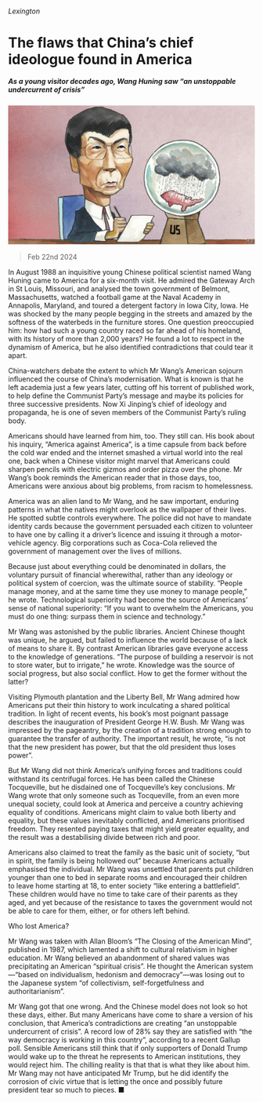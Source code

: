 ###### Lexington

# The flaws that China’s chief ideologue found in America 

##### As a young visitor decades ago, Wang Huning saw “an unstoppable undercurrent of crisis” 

![image](images/20240224_USD000.jpg) 

> Feb 22nd 2024 

In August 1988 an inquisitive young Chinese political scientist named Wang Huning came to America for a six-month visit. He admired the Gateway Arch in St Louis, Missouri, and analysed the town government of Belmont, Massachusetts, watched a football game at the Naval Academy in Annapolis, Maryland, and toured a detergent factory in Iowa City, Iowa. He was shocked by the many people begging in the streets and amazed by the softness of the waterbeds in the furniture stores. One question preoccupied him: how had such a young country raced so far ahead of his homeland, with its history of more than 2,000 years? He found a lot to respect in the dynamism of America, but he also identified contradictions that could tear it apart.

China-watchers debate the extent to which Mr Wang’s American sojourn influenced the course of China’s modernisation. What is known is that he left academia just a few years later, cutting off his torrent of published work, to help define the Communist Party’s message and maybe its policies for three successive presidents. Now Xi Jinping’s chief of ideology and propaganda, he is one of seven members of the Communist Party’s ruling body. 

Americans should have learned from him, too. They still can. His book about his inquiry, “America against America”, is a time capsule from back before the cold war ended and the internet smashed a virtual world into the real one, back when a Chinese visitor might marvel that Americans could sharpen pencils with electric gizmos and order pizza over the phone. Mr Wang’s book reminds the American reader that in those days, too, Americans were anxious about big problems, from racism to homelessness.

America was an alien land to Mr Wang, and he saw important, enduring patterns in what the natives might overlook as the wallpaper of their lives. He spotted subtle controls everywhere. The police did not have to mandate identity cards because the government persuaded each citizen to volunteer to have one by calling it a driver’s licence and issuing it through a motor-vehicle agency. Big corporations such as Coca-Cola relieved the government of management over the lives of millions. 

Because just about everything could be denominated in dollars, the voluntary pursuit of financial wherewithal, rather than any ideology or political system of coercion, was the ultimate source of stability. “People manage money, and at the same time they use money to manage people,” he wrote. Technological superiority had become the source of Americans’ sense of national superiority: “If you want to overwhelm the Americans, you must do one thing: surpass them in science and technology.”

Mr Wang was astonished by the public libraries. Ancient Chinese thought was unique, he argued, but failed to influence the world because of a lack of means to share it. By contrast American libraries gave everyone access to the knowledge of generations. “The purpose of building a reservoir is not to store water, but to irrigate,” he wrote. Knowledge was the source of social progress, but also social conflict. How to get the former without the latter? 

Visiting Plymouth plantation and the Liberty Bell, Mr Wang admired how Americans put their thin history to work inculcating a shared political tradition. In light of recent events, his book’s most poignant passage describes the inauguration of President George H.W. Bush. Mr Wang was impressed by the pageantry, by the creation of a tradition strong enough to guarantee the transfer of authority. The important result, he wrote, “is not that the new president has power, but that the old president thus loses power”.

But Mr Wang did not think America’s unifying forces and traditions could withstand its centrifugal forces. He has been called the Chinese Tocqueville, but he disdained one of Tocqueville’s key conclusions. Mr Wang wrote that only someone such as Tocqueville, from an even more unequal society, could look at America and perceive a country achieving equality of conditions. Americans might claim to value both liberty and equality, but these values inevitably conflicted, and Americans prioritised freedom. They resented paying taxes that might yield greater equality, and the result was a destabilising divide between rich and poor. 

Americans also claimed to treat the family as the basic unit of society, “but in spirit, the family is being hollowed out” because Americans actually emphasised the individual. Mr Wang was unsettled that parents put children younger than one to bed in separate rooms and encouraged their children to leave home starting at 18, to enter society “like entering a battlefield”. These children would have no time to take care of their parents as they aged, and yet because of the resistance to taxes the government would not be able to care for them, either, or for others left behind.

Who lost America?

Mr Wang was taken with Allan Bloom’s “The Closing of the American Mind”, published in 1987, which lamented a shift to cultural relativism in higher education. Mr Wang believed an abandonment of shared values was precipitating an American “spiritual crisis”. He thought the American system—“based on individualism, hedonism and democracy”—was losing out to the Japanese system “of collectivism, self-forgetfulness and authoritarianism”. 

Mr Wang got that one wrong. And the Chinese model does not look so hot these days, either. But many Americans have come to share a version of his conclusion, that America’s contradictions are creating “an unstoppable undercurrent of crisis”. A record low of 28% say they are satisfied with “the way democracy is working in this country”, according to a recent Gallup poll. Sensible Americans still think that if only supporters of Donald Trump would wake up to the threat he represents to American institutions, they would reject him. The chilling reality is that that is what they like about him. Mr Wang may not have anticipated Mr Trump, but he did identify the corrosion of civic virtue that is letting the once and possibly future president tear so much to pieces. ■






